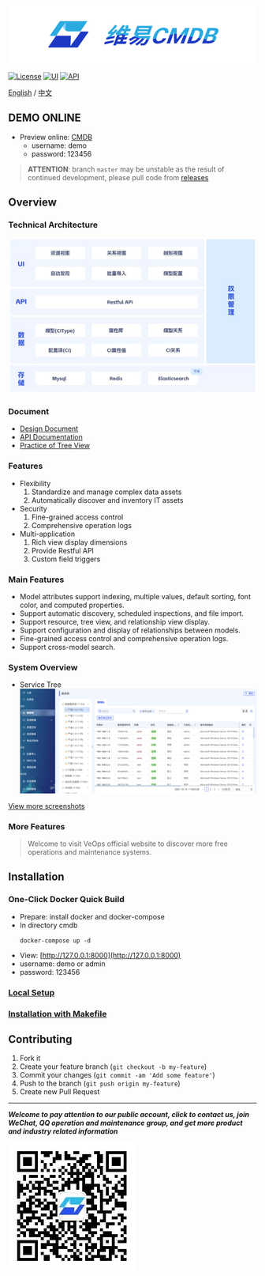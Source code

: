 ![维易CMDB](docs/images/logo.png)

[![License](https://img.shields.io/badge/License-AGPLv3-brightgreen)](https://github.com/veops/cmdb/blob/master/LICENSE)
[![UI](https://img.shields.io/badge/UI-Ant%20Design%20Pro%20Vue-brightgreen)](https://github.com/sendya/ant-design-pro-vue)
[![API](https://img.shields.io/badge/API-Flask-brightgreen)](https://github.com/pallets/flask)

[English](README_en.md) / [中文](README.md)

## DEMO ONLINE

- Preview online: <a href="https://cmdb.veops.cn" target="_blank">CMDB</a>
  - username: demo
  - password: 123456

> **ATTENTION**: branch `master` may be unstable as the result of continued development, please pull code from [releases](https://github.com/veops/cmdb/releases)

## Overview

### Technical Architecture

<img src=docs/images/view.jpg />

### Document

- <a href="https://zhuanlan.zhihu.com/p/98453732" target="_blank">Design Document</a>
- <a href="https://github.com/veops/cmdb/tree/master/docs/cmdb_api.md" target="_blank">API Documentation</a>
- <a href="https://mp.weixin.qq.com/s/EflmmJ-qdUkddTx2hRt3pA" target="_blank">Practice of Tree View</a>

### Features

- Flexibility
  1. Standardize and manage complex data assets
  2. Automatically discover and inventory IT assets
- Security
  1. Fine-grained access control
  2. Comprehensive operation logs
- Multi-application
  1. Rich view display dimensions
  2. Provide Restful API
  3. Custom field triggers

### Main Features

- Model attributes support indexing, multiple values, default sorting, font color, and computed properties.
- Support automatic discovery, scheduled inspections, and file import.
- Support resource, tree view, and relationship view display.
- Support configuration and display of relationships between models.
- Fine-grained access control and comprehensive operation logs.
- Support cross-model search.

### System Overview

- Service Tree
  ![1](docs/images/0.png "首页展示")

[View more screenshots](docs/screenshot.md)

### More Features

> Welcome to visit VeOps official website to discover more free operations and maintenance systems.

## Installation

### One-Click Docker Quick Build

- Prepare: install docker and docker-compose
- In directory cmdb
  ```
  docker-compose up -d
  ```
- View: [http://127.0.0.1:8000](http://127.0.0.1:8000)
- username: demo or admin
- password: 123456


### [Local Setup](docs/local_en.md)

### [Installation with Makefile](docs/makefile_en.md)

## Contributing

1. Fork it
1. Create your feature branch (`git checkout -b my-feature`)
1. Commit your changes (`git commit -am 'Add some feature'`)
1. Push to the branch (`git push origin my-feature`)
1. Create new Pull Request

---

_**Welcome to pay attention to our public account, click to contact us, join WeChat, QQ operation and maintenance group, and get more product and industry related information**_

![QQgroup](docs/images/qrcode_for_gzh.jpg)
